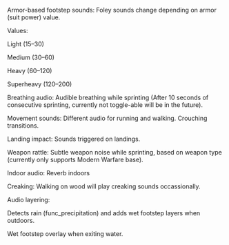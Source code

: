 Armor-based footstep sounds: Foley sounds change depending on armor (suit power) value.

Values:

Light (15–30)

Medium (30–60)

Heavy (60–120)

Superheavy (120–200)

Breathing audio: Audible breathing while sprinting (After 10 seconds of consecutive sprinting, currently not toggle-able will be in the future).

Movement sounds: Different audio for running and walking. Crouching transitions.

Landing impact: Sounds triggered on landings.

Weapon rattle: Subtle weapon noise while sprinting, based on weapon type (currently only supports Modern Warfare base).

Indoor audio: Reverb indoors

Creaking: Walking on wood will play creaking sounds occassionally.

Audio layering:

Detects rain (func_precipitation) and adds wet footstep layers when outdoors.

Wet footstep overlay when exiting water.
